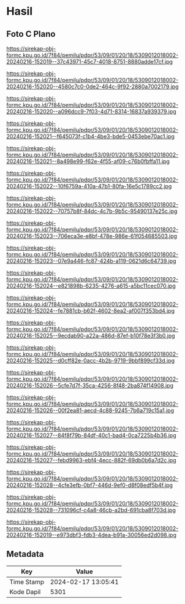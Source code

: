 # Hasil

## Foto C Plano

https://sirekap-obj-formc.kpu.go.id/7f84/pemilu/pdpr/53/09/01/20/18/5309012018002-20240216-152019--37c43971-45c7-4018-8751-8880adde17cf.jpg

https://sirekap-obj-formc.kpu.go.id/7f84/pemilu/pdpr/53/09/01/20/18/5309012018002-20240216-152020--4580c7c0-0de2-464c-9f92-2880a7002179.jpg

https://sirekap-obj-formc.kpu.go.id/7f84/pemilu/pdpr/53/09/01/20/18/5309012018002-20240216-152020--a096dcc9-7f03-4d71-8314-16837a939379.jpg

https://sirekap-obj-formc.kpu.go.id/7f84/pemilu/pdpr/53/09/01/20/18/5309012018002-20240216-152021--f645073f-c1b4-4be3-bde5-0453ebe70ac1.jpg

https://sirekap-obj-formc.kpu.go.id/7f84/pemilu/pdpr/53/09/01/20/18/5309012018002-20240216-152021--8a498e99-f62e-4f55-af09-c76b0fbffa11.jpg

https://sirekap-obj-formc.kpu.go.id/7f84/pemilu/pdpr/53/09/01/20/18/5309012018002-20240216-152022--10f6759a-410a-47b1-80fa-16e5c1789cc2.jpg

https://sirekap-obj-formc.kpu.go.id/7f84/pemilu/pdpr/53/09/01/20/18/5309012018002-20240216-152022--70757b8f-84dc-4c7b-9b5c-95490137e25c.jpg

https://sirekap-obj-formc.kpu.go.id/7f84/pemilu/pdpr/53/09/01/20/18/5309012018002-20240216-152023--706eca3e-e8bf-478e-986e-61f054685503.jpg

https://sirekap-obj-formc.kpu.go.id/7f84/pemilu/pdpr/53/09/01/20/18/5309012018002-20240216-152023--07e9a446-fc87-424b-a119-0621d6c64739.jpg

https://sirekap-obj-formc.kpu.go.id/7f84/pemilu/pdpr/53/09/01/20/18/5309012018002-20240216-152024--e821898b-6235-4276-a615-a5bc11cec070.jpg

https://sirekap-obj-formc.kpu.go.id/7f84/pemilu/pdpr/53/09/01/20/18/5309012018002-20240216-152024--fe7881cb-b62f-4602-8ea2-af007f353bd4.jpg

https://sirekap-obj-formc.kpu.go.id/7f84/pemilu/pdpr/53/09/01/20/18/5309012018002-20240216-152025--9ecdab90-a22a-486d-87ef-b10f78e3f3b0.jpg

https://sirekap-obj-formc.kpu.go.id/7f84/pemilu/pdpr/53/09/01/20/18/5309012018002-20240216-152025--d0cff82e-0acc-4b2b-9719-9bbf899cf33d.jpg

https://sirekap-obj-formc.kpu.go.id/7f84/pemilu/pdpr/53/09/01/20/18/5309012018002-20240216-152026--5cfe7d7f-35ca-4256-8f48-2ba874f14908.jpg

https://sirekap-obj-formc.kpu.go.id/7f84/pemilu/pdpr/53/09/01/20/18/5309012018002-20240216-152026--00f2ea81-aecd-4c88-9245-7b6a719c15a1.jpg

https://sirekap-obj-formc.kpu.go.id/7f84/pemilu/pdpr/53/09/01/20/18/5309012018002-20240216-152027--84f8f79b-84df-40c1-bad4-0ca7225b4b36.jpg

https://sirekap-obj-formc.kpu.go.id/7f84/pemilu/pdpr/53/09/01/20/18/5309012018002-20240216-152027--febd9963-ebf4-4ecc-882f-69db0b6a7d2c.jpg

https://sirekap-obj-formc.kpu.go.id/7f84/pemilu/pdpr/53/09/01/20/18/5309012018002-20240216-152028--4cfe3efb-0bf7-446d-9ef0-d8f08edf5b4f.jpg

https://sirekap-obj-formc.kpu.go.id/7f84/pemilu/pdpr/53/09/01/20/18/5309012018002-20240216-152028--731096cf-c4a8-46cb-a2bd-691cba8f703d.jpg

https://sirekap-obj-formc.kpu.go.id/7f84/pemilu/pdpr/53/09/01/20/18/5309012018002-20240216-152019--e973dbf3-fdb3-4dea-b91a-30056ed2d098.jpg


## Metadata

| Key        | Value               |
| ---------- | ------------------- |
| Time Stamp | 2024-02-17 13:05:41 |
| Kode Dapil | 5301                |



